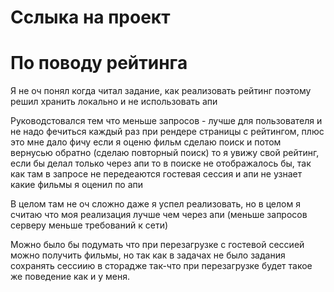 # Сслыка на проект

# По поводу рейтинга

Я не оч понял когда читал задание, как реализовать рейтинг поэтому решил хранить локально и не использовать апи

Руководстовался тем что меньше запросов - лучше для пользователя и не надо фечиться каждый раз при рендере страницы с рейтингом, плюс это мне дало фичу если я оценю фильм сделаю поиск и потом вернусью обратно (сделаю повторный поиск) то я увижу свой рейтинг, если бы делал только через апи то в поиске не отображалось бы, так как там в запросе не передеаются гостевая сессия и апи не узнает какие фильмы я оценил по апи

В целом там не оч сложно даже я успел реализовать, но в целом я считаю что моя реализация лучше чем через апи (меньше запросов серверу меньше требований к сети)

Можно было бы подумать что при перезагрузке с гостевой сессией можно получить фильмы, но так как в задачах не было задания сохранять сессиию  в сторадже так-что при перезагрузке будет такое же поведение как и у меня. 